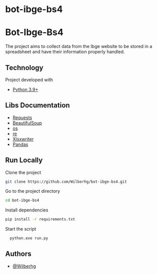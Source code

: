# bot-ibge-bs4


# Bot-Ibge-Bs4

The project aims to collect data from the Ibge website to be stored in a spreadsheet and have their information properly handled.

## Technology

Project developed with

- [Python 3.9+](https://www.python.org/downloads/release/python-391/)

## Libs Documentation

- [Requests](https://docs.python-requests.org/en/latest/)
- [BeautifulSoup](https://www.crummy.com/software/BeautifulSoup/bs4/doc/)
- [os](https://docs.python.org/3/library/os.html)
- [re](https://docs.python.org/3/library/re.html)
- [Xlsxwriter](https://xlsxwriter.readthedocs.io/)
- [Pandas](https://pandas.pydata.org/)

## Run Locally

Clone the project
```bash
git clone https://github.com/Wilberhg/bot-ibge-bs4.git
```

Go to the project directory
```bash
cd bot-ibge-bs4
```

Install dependencies
```bash
pip install -r requirements.txt
```

Start the script
```bash
  python.exe run.py
```

## Authors

- [@Wilberhg](https://www.github.com/Wilberhg)
